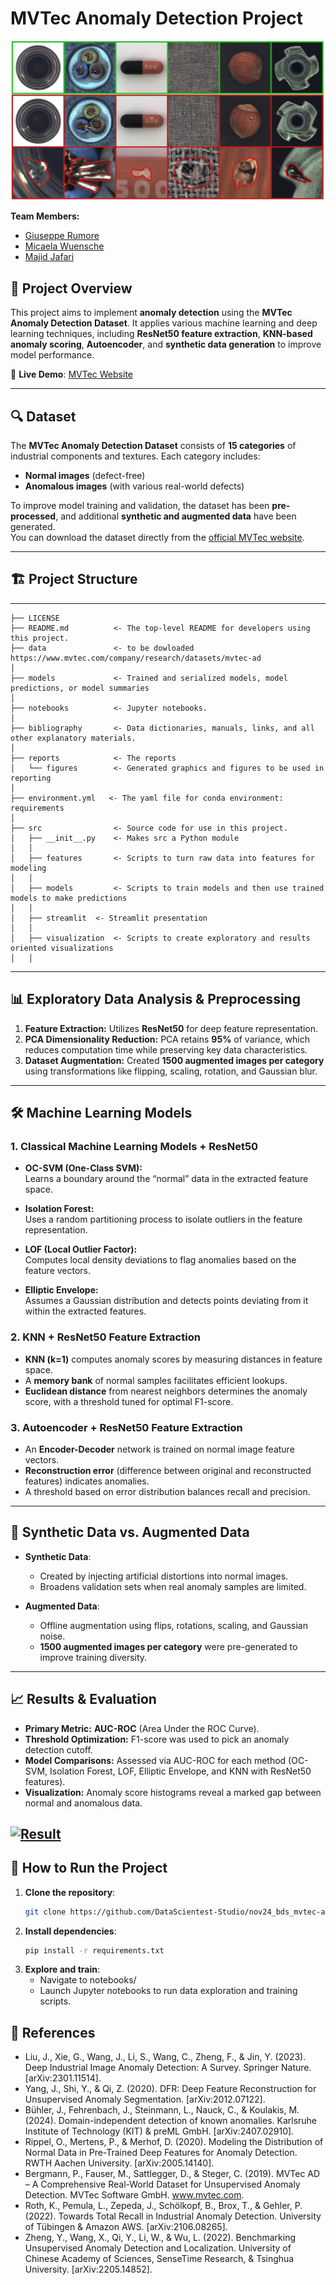 # MVTec Anomaly Detection Project
[![MVTec Anomaly Detection](reports/report_3/figures/overview_image.png)](link-to-your-repo)

**Team Members:**
- [Giuseppe Rumore](https://github.com/pepperumo)
- [Micaela Wuensche](https://github.com/miwue-DT42)
- [Majid Jafari](https://github.com/MajJef)
  
## 📌 Project Overview
This project aims to implement **anomaly detection** using the **MVTec Anomaly Detection Dataset**. It applies various machine learning and deep learning techniques, including **ResNet50 feature extraction**, **KNN-based anomaly scoring**, **Autoencoder**, and **synthetic data generation** to improve model performance.

📌 **Live Demo**: [MVTec Website](https://huggingface.co/spaces/pepperumo/MVTec_Website)

---

## 🔍 Dataset
The **MVTec Anomaly Detection Dataset** consists of **15 categories** of industrial components and textures. Each category includes:

- **Normal images** (defect-free)
- **Anomalous images** (with various real-world defects)

To improve model training and validation, the dataset has been **pre-processed**, and additional **synthetic and augmented data** have been generated.  
You can download the dataset directly from the [official MVTec website](https://www.mvtec.com/company/research/datasets/mvtec-ad).

---

## 🏗️ Project Structure
------------
 
    ├── LICENSE
    ├── README.md          <- The top-level README for developers using this project.
    ├── data               <- to be dowloaded https://www.mvtec.com/company/research/datasets/mvtec-ad
    │
    ├── models             <- Trained and serialized models, model predictions, or model summaries
    │
    ├── notebooks          <- Jupyter notebooks.
    │
    ├── bibliography       <- Data dictionaries, manuals, links, and all other explanatory materials.
    │
    ├── reports            <- The reports 
    │   └── figures        <- Generated graphics and figures to be used in reporting
    │
    ├── environment.yml   <- The yaml file for conda environment: requirements
    │
    ├── src                <- Source code for use in this project.
    │   ├── __init__.py    <- Makes src a Python module
    │   │
    │   ├── features       <- Scripts to turn raw data into features for modeling
    │   │
    │   ├── models         <- Scripts to train models and then use trained models to make predictions              
    │   │
    │   ├── streamlit  <- Streamlit presentation
    │   │
    │   ├── visualization  <- Scripts to create exploratory and results oriented visualizations
    │   │   

--------

## 📊 Exploratory Data Analysis & Preprocessing

1. **Feature Extraction:** Utilizes **ResNet50** for deep feature representation.
2. **PCA Dimensionality Reduction:** PCA retains **95%** of variance, which reduces computation time while preserving key data characteristics.
3. **Dataset Augmentation:** Created **1500 augmented images per category** using transformations like flipping, scaling, rotation, and Gaussian blur.

---

## 🛠️ Machine Learning Models


### 1. Classical Machine Learning Models + ResNet50
- **OC-SVM (One-Class SVM):**  
  Learns a boundary around the “normal” data in the extracted feature space.

- **Isolation Forest:**  
  Uses a random partitioning process to isolate outliers in the feature representation.

- **LOF (Local Outlier Factor):**  
  Computes local density deviations to flag anomalies based on the feature vectors.

- **Elliptic Envelope:**  
  Assumes a Gaussian distribution and detects points deviating from it within the extracted features.

### 2. KNN + ResNet50 Feature Extraction
- **KNN (k=1)** computes anomaly scores by measuring distances in feature space.
- A **memory bank** of normal samples facilitates efficient lookups.
- **Euclidean distance** from nearest neighbors determines the anomaly score, with a threshold tuned for optimal F1-score.

### 3. Autoencoder + ResNet50 Feature Extraction
- An **Encoder-Decoder** network is trained on normal image feature vectors.
- **Reconstruction error** (difference between original and reconstructed features) indicates anomalies.
- A threshold based on error distribution balances recall and precision.

---

## 🔬 Synthetic Data vs. Augmented Data

- **Synthetic Data**:
  - Created by injecting artificial distortions into normal images.
  - Broadens validation sets when real anomaly samples are limited.

- **Augmented Data**:
  - Offline augmentation using flips, rotations, scaling, and Gaussian noise.
  - **1500 augmented images per category** were pre-generated to improve training diversity.

---

## 📈 Results & Evaluation

- **Primary Metric:** **AUC-ROC** (Area Under the ROC Curve).
- **Threshold Optimization:** F1-score was used to pick an anomaly detection cutoff.
- **Model Comparisons:** Assessed via AUC-ROC for each method (OC-SVM, Isolation Forest, LOF, Elliptic Envelope, and KNN with ResNet50 features).
- **Visualization:** Anomaly score histograms reveal a marked gap between normal and anomalous data.

[![Result](reports/figures/anomaly_visual_example_1.png)](link-to-your-repo)
---

## 🚀 How to Run the Project

1. **Clone the repository**:
   ```bash
   git clone https://github.com/DataScientest-Studio/nov24_bds_mvtec-anomaly-detection.git

2. **Install dependencies**:
   ```bash
   pip install -r requirements.txt

3. **Explore and train**:
    - Navigate to notebooks/
    - Launch Jupyter notebooks to run data exploration and training scripts.


## 📌 References
- Liu, J., Xie, G., Wang, J., Li, S., Wang, C., Zheng, F., & Jin, Y. (2023). Deep Industrial Image Anomaly Detection: A Survey. Springer Nature. [arXiv:2301.11514].
- Yang, J., Shi, Y., & Qi, Z. (2020). DFR: Deep Feature Reconstruction for Unsupervised Anomaly Segmentation. [arXiv:2012.07122].
- Bühler, J., Fehrenbach, J., Steinmann, L., Nauck, C., & Koulakis, M. (2024). Domain-independent detection of known anomalies. Karlsruhe Institute of Technology (KIT) & preML GmbH. [arXiv:2407.02910].
- Rippel, O., Mertens, P., & Merhof, D. (2020). Modeling the Distribution of Normal Data in Pre-Trained Deep Features for Anomaly Detection. RWTH Aachen University. [arXiv:2005.14140].
- Bergmann, P., Fauser, M., Sattlegger, D., & Steger, C. (2019). MVTec AD – A Comprehensive Real-World Dataset for Unsupervised Anomaly Detection. MVTec Software GmbH. www.mvtec.com.
- Roth, K., Pemula, L., Zepeda, J., Schölkopf, B., Brox, T., & Gehler, P. (2022). Towards Total Recall in Industrial Anomaly Detection. University of Tübingen & Amazon AWS. [arXiv:2106.08265].
- Zheng, Y., Wang, X., Qi, Y., Li, W., & Wu, L. (2022). Benchmarking Unsupervised Anomaly Detection and Localization. University of Chinese Academy of Sciences, SenseTime Research, & Tsinghua University. [arXiv:2205.14852].
